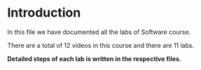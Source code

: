 # Introduction
In this file we have documented all the labs of Software course.

There are a total of 12 videos in this course and there are 11 labs.

**Detailed steps of each lab is written in the respective files.**

